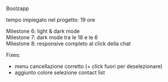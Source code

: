Boolzapp

tempo impiegato nel progetto: 19 ore

Milestone 6: light & dark mode <br>
Milestone 7: dark mode tra le 18 e le 6 <br>
Milestone 8: responsive completo al click della chat <br>

Fixes: 
- menu cancellazione corretto (+ click fuori per deselezionare)
- aggiunto colore selezione contact list
